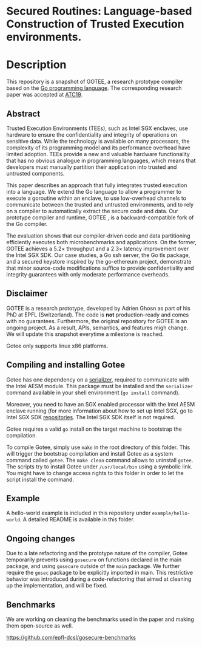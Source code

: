 # Secured Routines: Language-based Construction of Trusted Execution environments.

# Description

This repository is a snapshot of GOTEE, a research prototype compiler based on the [Go programming language](https://github.com/golang/go).
The corresponding research paper was accepted at [ATC19](https://www.usenix.org/conference/atc19).

## Abstract

Trusted Execution Environments (TEEs), such as Intel SGX enclaves, use hardware to ensure the confidentiality and integrity of operations on sensitive data. While the technology is available on many processors, the complexity of its programming model and its performance overhead have limited adoption. TEEs provide a new and valuable hardware functionality that has no obvious analogue in programming languages, which means that developers must manually partition their application into trusted and untrusted components.

This paper describes an approach that fully integrates trusted execution into a language. We extend the Go language to allow a programmer to execute a goroutine within an enclave, to use low-overhead channels to communicate between the trusted and untrusted environments, and to rely on a compiler to automatically extract the secure code and data.
Our prototype compiler and runtime, GOTEE , is a backward-compatible fork of the Go compiler.

The evaluation shows that our compiler-driven code and data partitioning efficiently executes both microbenchmarks
and applications. On the former, GOTEE achieves a 5.2× throughput and a 2.3× latency improvement over the Intel
SGX SDK. Our case studies, a Go ssh server, the Go tls package, and a secured keystore inspired by the go-ethereum
project, demonstrate that minor source-code modifications suffice to provide confidentiality and integrity guarantees with
only moderate performance overheads.

## Disclaimer

GOTEE is a research prototype, developed by Adrien Ghosn as part of his PhD at EPFL (Switzerland).
The code is **not** production-ready and comes with no guarantees. 
Furthermore, the original repository for GOTEE is an ongoing project.
As a result, APIs, semantics, and features migh change.
We will update this snapshot everytime a milestone is reached.

Gotee only supports linux x86 platforms.

## Compiling and installing Gotee

Gotee has one dependency on a [serializer](https://github.com/aghosn/serializer), required to communicate with the Intel AESM module. This package must be installed and the `serializer` command available in your shell environment (`go install` command).

Moreover, you need to have an SGX enabled processor with the Intel AESM enclave running (for more information about how to set up Intel SGX, go to Intel SGX SDK [repositories](https://github.com/intel/linux-sgx]).
The Intel SGX SDK itself is not required.

Gotee requires a valid `go` install on the target machine to bootstrap the compilation.

To compile Gotee, simply use `make` in the root directory of this folder.
This will trigger the bootstrap compilation and install Gotee as a system command called `gotee`.
The `make clean` command allows to uninstall `gotee`.
The scripts try to install Gotee under `/usr/local/bin` using a symbolic link.
You might have to change access rights to this folder in order to let the script install the command.


## Example

A hello-world example is included in this repository under `example/hello-world`.
A detailed README is available in this folder.

## Ongoing changes

Due to a late refactoring and the prototype nature of the compiler, Gotee temporarily prevents using `gosecure` on functions declared in the main package, and using `gosecure` outside of the `main` package.
We further require the `gosec` package to be explicitly imported in main.
This restrictive behavior was introduced during a code-refactoring that aimed at cleaning up the implementation, and will be fixed.

## Benchmarks

We are working on cleaning the benchmarks used in the paper and making them open-source as well.

https://github.com/epfl-dcsl/gosecure-benchmarks


